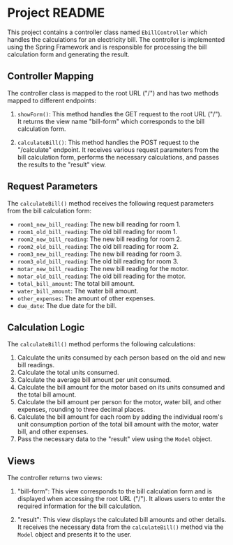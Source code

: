 # Project README

This project contains a controller class named `EbillController` which handles the calculations for an electricity bill. The controller is implemented using the Spring Framework and is responsible for processing the bill calculation form and generating the result.

## Controller Mapping

The controller class is mapped to the root URL ("/") and has two methods mapped to different endpoints:

1. `showForm()`: This method handles the GET request to the root URL ("/"). It returns the view name "bill-form" which corresponds to the bill calculation form.

2. `calculateBill()`: This method handles the POST request to the "/calculate" endpoint. It receives various request parameters from the bill calculation form, performs the necessary calculations, and passes the results to the "result" view.

## Request Parameters

The `calculateBill()` method receives the following request parameters from the bill calculation form:

- `room1_new_bill_reading`: The new bill reading for room 1.
- `room1_old_bill_reading`: The old bill reading for room 1.
- `room2_new_bill_reading`: The new bill reading for room 2.
- `room2_old_bill_reading`: The old bill reading for room 2.
- `room3_new_bill_reading`: The new bill reading for room 3.
- `room3_old_bill_reading`: The old bill reading for room 3.
- `motar_new_bill_reading`: The new bill reading for the motor.
- `motar_old_bill_reading`: The old bill reading for the motor.
- `total_bill_amount`: The total bill amount.
- `water_bill_amount`: The water bill amount.
- `other_expenses`: The amount of other expenses.
- `due_date`: The due date for the bill.

## Calculation Logic

The `calculateBill()` method performs the following calculations:

1. Calculate the units consumed by each person based on the old and new bill readings.
2. Calculate the total units consumed.
3. Calculate the average bill amount per unit consumed.
4. Calculate the bill amount for the motor based on its units consumed and the total bill amount.
5. Calculate the bill amount per person for the motor, water bill, and other expenses, rounding to three decimal places.
6. Calculate the bill amount for each room by adding the individual room's unit consumption portion of the total bill amount with the motor, water bill, and other expenses.
7. Pass the necessary data to the "result" view using the `Model` object.

## Views

The controller returns two views:

1. "bill-form": This view corresponds to the bill calculation form and is displayed when accessing the root URL ("/"). It allows users to enter the required information for the bill calculation.

2. "result": This view displays the calculated bill amounts and other details. It receives the necessary data from the `calculateBill()` method via the `Model` object and presents it to the user.